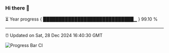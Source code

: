 ### Hi there 👋

⏳ Year progress { █████████████████████████████▁ } 99.10 %

---

⏰ Updated on Sat, 28 Dec 2024 16:40:30 GMT

![Progress Bar CI](https://github.com/IshwaranRudhara/GIT-ACTION/workflows/Progress%20Bar%20CI/badge.svg)
